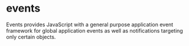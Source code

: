 events
======

Events provides JavaScript with a general purpose application event framework for global application events as well as notifications targeting only certain objects.
